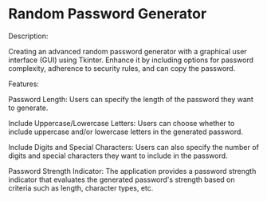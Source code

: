 # Random Password Generator

Description:

Creating an advanced random password generator with a graphical user interface (GUI) using Tkinter. Enhance it by including options for password complexity, adherence to security rules, and can copy the password.

Features:

  Password Length: Users can specify the length of the password they want to generate.
  
  Include Uppercase/Lowercase Letters: Users can choose whether to include uppercase and/or lowercase letters in       the generated password.
  
  Include Digits and Special Characters: Users can also specify the number of digits and special characters they       want to include in the password.
  
  Password Strength Indicator: The application provides a password strength indicator that evaluates the generated      password's strength based on criteria such as length, character types, etc.
